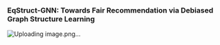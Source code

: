 ### EqStruct-GNN: Towards Fair Recommendation via Debiased Graph Structure Learning
![Uploading image.png…]()
